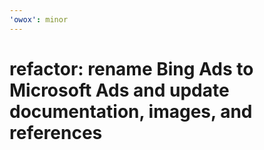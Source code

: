 ```yaml
---
'owox': minor
---
```


# refactor: rename Bing Ads to Microsoft Ads and update documentation, images, and references
